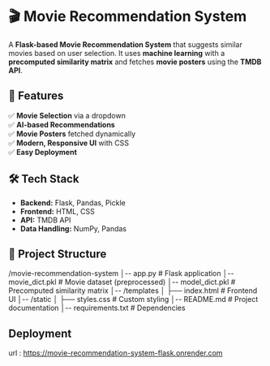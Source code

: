 # 🎬 Movie Recommendation System  

A **Flask-based Movie Recommendation System** that suggests similar movies based on user selection. It uses **machine learning** with a **precomputed similarity matrix** and fetches **movie posters** using the **TMDB API**.  

## 🚀 Features  
✅ **Movie Selection** via a dropdown  
✅ **AI-based Recommendations**  
✅ **Movie Posters** fetched dynamically  
✅ **Modern, Responsive UI** with CSS  
✅ **Easy Deployment**  

## 🛠 Tech Stack  
- **Backend:** Flask, Pandas, Pickle  
- **Frontend:** HTML, CSS  
- **API:** TMDB API  
- **Data Handling:** NumPy, Pandas  

## 📂 Project Structure  
/movie-recommendation-system │-- app.py # Flask application
│-- movie_dict.pkl # Movie dataset (preprocessed)
│-- model_dict.pkl # Precomputed similarity matrix
│-- /templates │ ├── index.html # Frontend UI
│-- /static │ ├── styles.css # Custom styling
│-- README.md # Project documentation
│-- requirements.txt # Dependencies

## Deployment
url : https://movie-recommendation-system-flask.onrender.com
